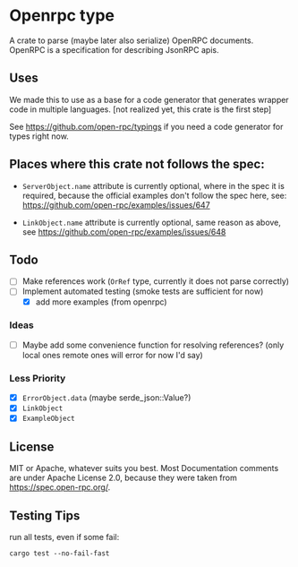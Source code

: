 # Openrpc type

A crate to parse (maybe later also serialize) OpenRPC documents.
OpenRPC is a specification for describing JsonRPC apis.

## Uses

We made this to use as a base for a code generator that generates wrapper code in multiple languages. [not realized yet, this crate is the first step]

See https://github.com/open-rpc/typings if you need a code generator for types right now.

## Places where this crate not follows the spec:

- `ServerObject.name` attribute is currently optional, where in the spec it is required, because the official examples don't follow the spec here, see: https://github.com/open-rpc/examples/issues/647

- `LinkObject.name` attribute is currently optional, same reason as above, see https://github.com/open-rpc/examples/issues/648

## Todo

- [ ] Make references work (`OrRef` type, currently it does not parse correctly)
- [ ] Implement automated testing (smoke tests are sufficient for now)
  - [x] add more examples (from openrpc)

### Ideas

- [ ] Maybe add some convenience function for resolving references? (only local ones remote ones will error for now I'd say)

### Less Priority

- [X] `ErrorObject.data` (maybe serde_json::Value?)
- [x] `LinkObject`
- [x] `ExampleObject`

## License

MIT or Apache, whatever suits you best.
Most Documentation comments are under Apache License 2.0, because they were taken from https://spec.open-rpc.org/.

## Testing Tips

run all tests, even if some fail:

```
cargo test --no-fail-fast
```
